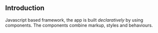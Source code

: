 
## Introduction

Javascript based framework, the app is built *declaratively* by using components. The components combine markup, styles and behaviours.
